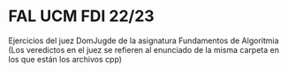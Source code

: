 # FAL UCM FDI 22/23
Ejercicios del juez DomJugde de la asignatura Fundamentos de Algoritmia
(Los veredictos en el juez se refieren al enunciado de la misma carpeta en los que están los archivos cpp)
